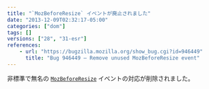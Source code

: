 ```yaml
---
title: "`MozBeforeResize` イベントが廃止されました"
date: "2013-12-09T02:32:17-05:00"
categories: ["dom"]
tags: []
versions: ["28", "31-esr"]
references:
    - url: "https://bugzilla.mozilla.org/show_bug.cgi?id=946449"
      title: "Bug 946449 – Remove unused MozBeforeResize event"
---
```

非標準で無名の [`MozBeforeResize`](https://developer.mozilla.org/docs/Web/Reference/Events/MozBeforeResize) イベントの対応が削除されました。
